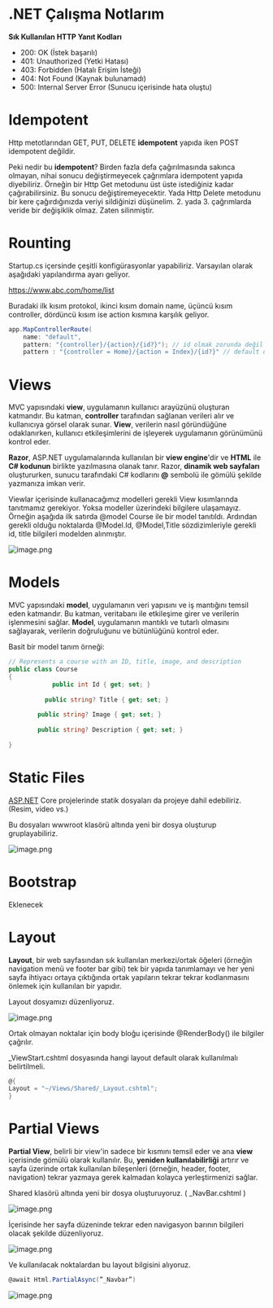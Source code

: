 # .NET Çalışma Notlarım

**Sık Kullanılan HTTP Yanıt Kodları**

- 200: OK (İstek başarılı)
- 401: Unauthorized (Yetki Hatası)
- 403: Forbidden (Hatalı Erişim İsteği)
- 404: Not Found (Kaynak bulunamadı)
- 500: Internal Server Error (Sunucu içerisinde hata oluştu)

# Idempotent

Http metotlarından GET, PUT, DELETE **idempotent** yapıda iken POST idempotent değildir.

Peki nedir bu **idempotent**? Birden fazla defa çağırılmasında sakınca olmayan, nihai sonucu değiştirmeyecek çağrımlara idempotent yapıda diyebiliriz. Örneğin bir Http Get metodunu üst üste istediğiniz kadar çağırabilirsiniz. Bu sonucu değiştiremeyecektir. Yada Http Delete metodunu bir kere çağırdığınızda veriyi sildiğinizi düşünelim. 2. yada 3. çağrımlarda veride bir değişiklik olmaz. Zaten silinmiştir.

# **Rounting**

Startup.cs içersinde çeşitli konfigürasyonlar yapabiliriz. Varsayılan olarak aşağıdaki yapılandırma ayarı geliyor. 

https://www.abc.com/home/list

Buradaki ilk kısım protokol, ikinci kısım domain name, üçüncü kısım controller, dördüncü kısım ise action kısmına karşılık geliyor.

```csharp
app.MapControllerRoute(
    name: "default",
    pattern: "{controller}/{action}/{id?}"); // id olmak zorunda değil
    pattern : "{controller = Home}/{action = Index}/{id?}" // default olarak değer atayabiliriz
```

# Views

MVC yapısındaki **view**, uygulamanın kullanıcı arayüzünü oluşturan katmandır. Bu katman, **controller** tarafından sağlanan verileri alır ve kullanıcıya görsel olarak sunar. **View**, verilerin nasıl göründüğüne odaklanırken, kullanıcı etkileşimlerini de işleyerek uygulamanın görünümünü kontrol eder.

**Razor**, ASP.NET uygulamalarında kullanılan bir **view engine**'dir ve **HTML** ile **C# kodunun** birlikte yazılmasına olanak tanır. Razor, **dinamik web sayfaları** oluştururken, sunucu tarafındaki C# kodlarını **@** sembolü ile gömülü şekilde yazmanıza imkan verir.

Viewlar içerisinde kullanacağımız modelleri gerekli View kısımlarında tanıtmamız gerekiyor. Yoksa modeller üzerindeki bilgilere ulaşamayız. Örneğin aşağıda ilk satırda @model Course ile bir model tanıtıldı. Ardından gerekli olduğu noktalarda @Model.Id, @Model,Title sözdizimleriyle gerekli id, title bilgileri modelden alınmıştır.

![image.png](images/image.png)

# Models

MVC yapısındaki **model**, uygulamanın veri yapısını ve iş mantığını temsil eden katmandır. Bu katman, veritabanı ile etkileşime girer ve verilerin işlenmesini sağlar. **Model**, uygulamanın mantıklı ve tutarlı olmasını sağlayarak, verilerin doğruluğunu ve bütünlüğünü kontrol eder.

Basit bir model tanım örneği:

```csharp
// Represents a course with an ID, title, image, and description
public class Course
{
			public int Id { get; set; }
	   
		  public string? Title { get; set; }
	
	    public string? Image { get; set; }
	
	    public string? Description { get; set; }
	
}
```

# Static Files

[ASP.NET](http://ASP.NET) Core projelerinde statik dosyaları da projeye dahil edebiliriz. (Resim, video vs.) 

Bu dosyaları wwwroot klasörü altında yeni bir dosya oluşturup gruplayabiliriz.

![image.png](images/image%201.png)

# Bootstrap

Eklenecek

# Layout

**Layout**, bir web sayfasından sık kullanılan merkezi/ortak öğeleri (örneğin navigation menü ve footer bar gibi) tek bir yapıda tanımlamayı ve her yeni sayfa ihtiyacı ortaya çıktığında ortak yapıların tekrar tekrar kodlanmasını önlemek için kullanılan bir yapıdır.

Layout dosyamızı düzenliyoruz.

![image.png](images/image%202.png)

Ortak olmayan noktalar için body bloğu içerisinde @RenderBody() ile bilgiler çağrılır.

_ViewStart.cshtml dosyasında hangi layout default olarak kullanılmalı belirtilmeli.

```csharp
@{
Layout = "~/Views/Shared/_Layout.cshtml";
}
```

# Partial Views

**Partial View**, belirli bir view'in sadece bir kısmını temsil eder ve ana **view** içerisinde gömülü olarak kullanılır. Bu, **yeniden kullanılabilirliği** artırır ve sayfa üzerinde ortak kullanılan bileşenleri (örneğin, header, footer, navigation) tekrar yazmaya gerek kalmadan kolayca yerleştirmenizi sağlar. 

Shared klasörü altında yeni bir dosya oluşturuyoruz. ( _NavBar.cshtml )

![image.png](images/image%203.png)

 İçerisinde her sayfa düzeninde tekrar eden navigasyon barının bilgileri olacak şekilde düzenliyoruz.

![image.png](images/image%204.png)

Ve kullanılacak noktalardan bu layout bilgisini alıyoruz.

```csharp
@await Html.PartialAsync(”_Navbar”)
```

![image.png](images/image%205.png)